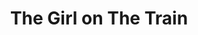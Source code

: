 ---
    layout: /isi/jurnal.njk
    title : 'The Girl on The Train'
    coverImg : 'https://ik.imagekit.io/hjse9uhdjqd/tr:n-cover/buku/theGirlonTheTrain_CLNvFQVVzzN5.jpg'
    penulis: 'Paula Hawkins'
    tags: baca
---